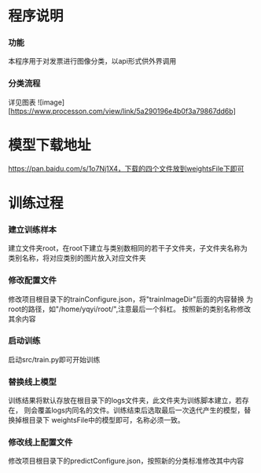 # 程序说明
### 功能
本程序用于对发票进行图像分类，以api形式供外界调用
### 分类流程
详见图表
![image][https://www.processon.com/view/link/5a290196e4b0f3a79867dd6b]

# 模型下载地址
https://pan.baidu.com/s/1o7Nj1X4，下载的四个文件放到weightsFile下即可

# 训练过程
### 建立训练样本
   建立文件夹root，在root下建立与类别数相同的若干子文件夹，子文件夹名称为
类别名称，将对应类别的图片放入对应文件夹
### 修改配置文件
   修改项目根目录下的trainConfigure.json，将"trainImageDir"后面的内容替换
为root的路径，如"/home/yqyi/root/",注意最后一个斜杠。
   按照新的类别名称修改其余内容
### 启动训练
   启动src/train.py即可开始训练
### 替换线上模型
   训练结果将默认存放在根目录下的logs文件夹，此文件夹为训练脚本建立，若存在，
   则会覆盖logs内同名的文件。训练结束后选取最后一次迭代产生的模型，替换掉根目录下
   weightsFile中的模型即可，名称必须一致。
### 修改线上配置文件
   修改项目根目录下的predictConfigure.json，按照新的分类标准修改其中内容
